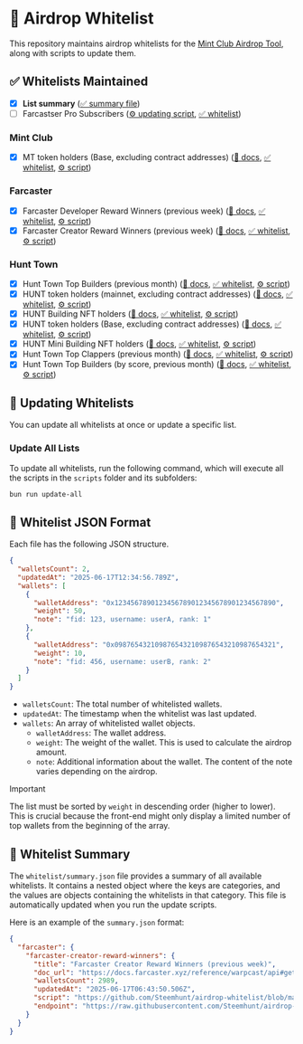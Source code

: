 # 🎁 Airdrop Whitelist

This repository maintains airdrop whitelists for the [Mint Club Airdrop Tool](https://mint.club/airdrops), along with scripts to update them.

## ✅ Whitelists Maintained

- [x] **List summary** ([✅ summary file](whitelist/summary.json))
- [ ] Farcastser Pro Subscribers ([⚙️ updating script](scripts/farcaster/farcaster-pro-subscribers.ts), [✅ whitelist](whitelist/farcaster/farcaster-pro-subscribers.json))
<!-- WHITELIST_TABLE_START -->
### Mint Club

- [x] MT token holders (Base, excluding contract addresses) ([📄 docs](https://docs.mint.club/mt), [✅ whitelist](https://raw.githubusercontent.com/Steemhunt/airdrop-whitelist/main/whitelist/mint-club/mt-token-holders-base.json), [⚙️ script](https://github.com/Steemhunt/airdrop-whitelist/blob/main/scripts/mint-club/mt-token-holders-base.ts))

### Farcaster

- [x] Farcaster Developer Reward Winners (previous week) ([📄 docs](https://docs.farcaster.xyz/reference/warpcast/api#get-developer-reward-winners), [✅ whitelist](https://raw.githubusercontent.com/Steemhunt/airdrop-whitelist/main/whitelist/farcaster/farcaster-developer-reward-winners.json), [⚙️ script](https://github.com/Steemhunt/airdrop-whitelist/blob/main/scripts/farcaster/farcaster-developer-reward-winners.ts))
- [x] Farcaster Creator Reward Winners (previous week) ([📄 docs](https://docs.farcaster.xyz/reference/warpcast/api#get-creator-reward-winners), [✅ whitelist](https://raw.githubusercontent.com/Steemhunt/airdrop-whitelist/main/whitelist/farcaster/farcaster-creator-reward-winners.json), [⚙️ script](https://github.com/Steemhunt/airdrop-whitelist/blob/main/scripts/farcaster/farcaster-creator-reward-winners.ts))

### Hunt Town

- [x] Hunt Town Top Builders (previous month) ([📄 docs](https://docs.hunt.town/token-and-point/hunt-tip-farcaster), [✅ whitelist](https://raw.githubusercontent.com/Steemhunt/airdrop-whitelist/main/whitelist/hunt-town/hunt-town-top-builders.json), [⚙️ script](https://github.com/Steemhunt/airdrop-whitelist/blob/main/scripts/hunt-town/hunt-town-top-builders.ts))
- [x] HUNT token holders (mainnet, excluding contract addresses) ([📄 docs](https://docs.hunt.town/token-and-point/hunt-erc20), [✅ whitelist](https://raw.githubusercontent.com/Steemhunt/airdrop-whitelist/main/whitelist/hunt-town/hunt-token-holders-mainnet.json), [⚙️ script](https://github.com/Steemhunt/airdrop-whitelist/blob/main/scripts/hunt-town/hunt-token-holders-mainnet.ts))
- [x] HUNT Building NFT holders ([📄 docs](https://docs.hunt.town/token-and-point/main-building), [✅ whitelist](https://raw.githubusercontent.com/Steemhunt/airdrop-whitelist/main/whitelist/hunt-town/hunt-building-nft-holders.json), [⚙️ script](https://github.com/Steemhunt/airdrop-whitelist/blob/main/scripts/hunt-town/hunt-building-nft-holders.ts))
- [x] HUNT token holders (Base, excluding contract addresses) ([📄 docs](https://docs.hunt.town/token-and-point/hunt-erc20), [✅ whitelist](https://raw.githubusercontent.com/Steemhunt/airdrop-whitelist/main/whitelist/hunt-town/hunt-token-holders-base.json), [⚙️ script](https://github.com/Steemhunt/airdrop-whitelist/blob/main/scripts/hunt-town/hunt-token-holders-base.ts))
- [x] HUNT Mini Building NFT holders ([📄 docs](https://docs.hunt.town/token-and-point/mini-building), [✅ whitelist](https://raw.githubusercontent.com/Steemhunt/airdrop-whitelist/main/whitelist/hunt-town/hunt-mini-building-nft-holders.json), [⚙️ script](https://github.com/Steemhunt/airdrop-whitelist/blob/main/scripts/hunt-town/hunt-mini-building-nft-holders.ts))
- [x] Hunt Town Top Clappers (previous month) ([📄 docs](https://docs.hunt.town/token-and-point/hunt-tip-farcaster), [✅ whitelist](https://raw.githubusercontent.com/Steemhunt/airdrop-whitelist/main/whitelist/hunt-town/hunt-town-top-clappers.json), [⚙️ script](https://github.com/Steemhunt/airdrop-whitelist/blob/main/scripts/hunt-town/hunt-town-top-clappers.ts))
- [x] Hunt Town Top Builders (by score, previous month) ([📄 docs](https://docs.hunt.town/token-and-point/hunt-tip-farcaster), [✅ whitelist](https://raw.githubusercontent.com/Steemhunt/airdrop-whitelist/main/whitelist/hunt-town/hunt-town-top-builders-by-score.json), [⚙️ script](https://github.com/Steemhunt/airdrop-whitelist/blob/main/scripts/hunt-town/hunt-town-top-builders-by-score.ts))

<!-- WHITELIST_TABLE_END -->

## 🔄 Updating Whitelists

You can update all whitelists at once or update a specific list.

### Update All Lists

To update all whitelists, run the following command, which will execute all the scripts in the `scripts` folder and its subfolders:

```bash
bun run update-all
```

## 📝 Whitelist JSON Format

Each file has the following JSON structure.

```json
{
  "walletsCount": 2,
  "updatedAt": "2025-06-17T12:34:56.789Z",
  "wallets": [
    {
      "walletAddress": "0x1234567890123456789012345678901234567890",
      "weight": 50,
      "note": "fid: 123, username: userA, rank: 1"
    },
    {
      "walletAddress": "0x0987654321098765432109876543210987654321",
      "weight": 10,
      "note": "fid: 456, username: userB, rank: 2"
    }
  ]
}
```

- `walletsCount`: The total number of whitelisted wallets.
- `updatedAt`: The timestamp when the whitelist was last updated.
- `wallets`: An array of whitelisted wallet objects.
  - `walletAddress`: The wallet address.
  - `weight`: The weight of the wallet. This is used to calculate the airdrop amount.
  - `note`: Additional information about the wallet. The content of the note varies depending on the airdrop.

> [!IMPORTANT]
> The list must be sorted by `weight` in descending order (higher to lower). This is crucial because the front-end might only display a limited number of top wallets from the beginning of the array.

## 📜 Whitelist Summary

The `whitelist/summary.json` file provides a summary of all available whitelists. It contains a nested object where the keys are categories, and the values are objects containing the whitelists in that category. This file is automatically updated when you run the update scripts.

Here is an example of the `summary.json` format:

```json
{
  "farcaster": {
    "farcaster-creator-reward-winners": {
      "title": "Farcaster Creator Reward Winners (previous week)",
      "doc_url": "https://docs.farcaster.xyz/reference/warpcast/api#get-creator-reward-winners",
      "walletsCount": 2989,
      "updatedAt": "2025-06-17T06:43:50.506Z",
      "script": "https://github.com/Steemhunt/airdrop-whitelist/blob/main/scripts/farcaster/farcaster-creator-reward-winners.ts",
      "endpoint": "https://raw.githubusercontent.com/Steemhunt/airdrop-whitelist/main/whitelist/farcaster/farcaster-creator-reward-winners.json"
    }
  }
}
```
